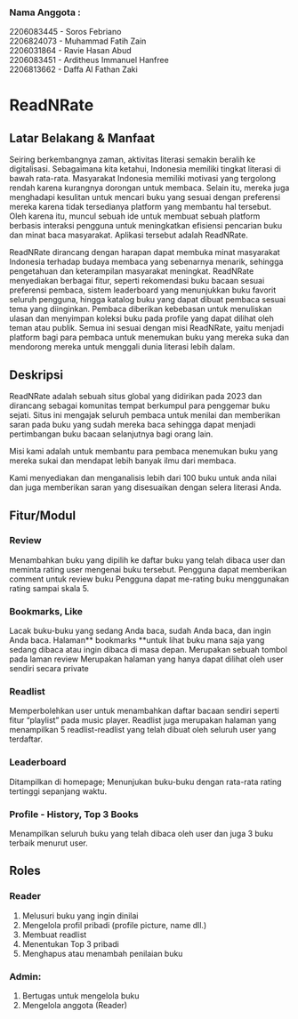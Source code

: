 ### Nama Anggota :
2206083445 - Soros Febriano <br>
2206824073 - Muhammad Fatih Zain <br>
2206031864 - Ravie Hasan Abud <br>
2206083451 - Arditheus Immanuel Hanfree <br>
2206813662 - Daffa Al Fathan Zaki <br>

# ReadNRate
## Latar Belakang & Manfaat
Seiring berkembangnya zaman, aktivitas literasi semakin beralih ke digitalisasi. Sebagaimana kita ketahui, Indonesia memiliki tingkat literasi di bawah rata-rata. Masyarakat Indonesia memiliki motivasi yang tergolong rendah karena kurangnya dorongan untuk membaca. Selain itu, mereka juga menghadapi kesulitan untuk mencari buku yang sesuai dengan preferensi mereka karena tidak tersedianya platform yang membantu hal tersebut. Oleh karena itu, muncul sebuah ide untuk membuat sebuah platform berbasis interaksi pengguna untuk meningkatkan efisiensi pencarian buku dan minat baca masyarakat. Aplikasi tersebut adalah ReadNRate.

ReadNRate dirancang dengan harapan dapat membuka minat masyarakat Indonesia terhadap budaya membaca yang sebenarnya menarik, sehingga pengetahuan dan keterampilan masyarakat meningkat. ReadNRate menyediakan berbagai fitur, seperti rekomendasi buku bacaan sesuai preferensi pembaca, sistem leaderboard yang menunjukkan buku favorit seluruh pengguna, hingga katalog buku yang dapat dibuat pembaca sesuai tema yang diinginkan. Pembaca diberikan kebebasan untuk menuliskan ulasan dan menyimpan koleksi buku pada profile yang dapat dilihat oleh teman atau publik. Semua ini sesuai dengan misi ReadNRate, yaitu menjadi platform bagi para pembaca untuk menemukan buku yang mereka suka dan mendorong mereka untuk menggali dunia literasi lebih dalam.

## Deskripsi
ReadNRate adalah sebuah situs global yang didirikan pada 2023 dan dirancang sebagai komunitas tempat berkumpul para penggemar buku sejati. Situs ini mengajak seluruh pembaca untuk menilai dan memberikan saran pada buku yang sudah mereka baca sehingga dapat menjadi pertimbangan buku bacaan selanjutnya bagi orang lain.

Misi kami adalah untuk membantu para pembaca menemukan buku yang mereka sukai dan mendapat lebih banyak ilmu dari membaca.

Kami menyediakan dan menganalisis lebih dari 100 buku untuk anda nilai dan juga memberikan saran yang disesuaikan dengan selera literasi Anda.

## Fitur/Modul
### **Review**
Menambahkan buku yang dipilih ke daftar buku yang telah dibaca user dan meminta rating user mengenai buku tersebut.
Pengguna dapat memberikan comment untuk review buku
Pengguna dapat me-rating buku menggunakan rating sampai skala 5.

### **Bookmarks, Like**
Lacak buku-buku yang sedang Anda baca, sudah Anda baca, dan ingin Anda baca. Halaman** bookmarks **untuk lihat buku mana saja yang sedang dibaca atau ingin dibaca di masa depan.
Merupakan sebuah tombol pada laman review
Merupakan halaman yang hanya dapat dilihat oleh user sendiri secara private

### **Readlist**
Memperbolehkan user untuk menambahkan daftar bacaan sendiri seperti fitur “playlist” pada music player.
Readlist juga merupakan halaman yang menampilkan 5 readlist-readlist yang telah dibuat oleh seluruh user yang terdaftar.

### **Leaderboard**
Ditampilkan di homepage; Menunjukan buku-buku dengan rata-rata rating tertinggi sepanjang waktu.


### **Profile - History, Top 3 Books**
Menampilkan seluruh buku yang telah dibaca oleh user dan juga 3 buku terbaik menurut user.

## Roles
 ### Reader
1. Melusuri buku yang ingin dinilai
2. Mengelola profil pribadi (profile picture, name dll.)
3. Membuat readlist
4. Menentukan Top 3 pribadi
5. Menghapus atau menambah penilaian buku

  ### Admin:
1. Bertugas untuk mengelola buku
2. Mengelola anggota (Reader)


